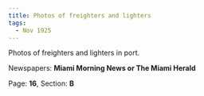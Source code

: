 ```yaml
---  
title: Photos of freighters and lighters  
tags:  
  - Nov 1925  
---  
```

  
Photos of freighters and lighters in port.  
  
Newspapers: **Miami Morning News or The Miami Herald**  
  
Page: **16**, Section: **B** 
